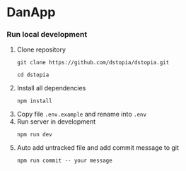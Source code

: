 # DanApp

### Run local development

1. Clone repository
    ```
    git clone https://github.com/dstopia/dstopia.git
    
    cd dstopia
    ```
2. Install all dependencies
    ```
    npm install
    ```
3. Copy file `.env.example` and rename into `.env`
4. Run server in development
    ```
    npm run dev
    ```
5. Auto add untracked file and add commit message to git
    ```
    npm run commit -- your message
    ```